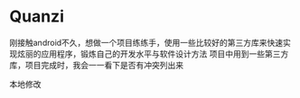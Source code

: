Quanzi
======

刚接触android不久，想做一个项目练练手，使用一些比较好的第三方库来快速实现炫丽的应用程序，锻炼自己的开发水平与软件设计方法
项目中用到一些第三方库，项目完成时，我会一一看下是否有冲突列出来

本地修改

